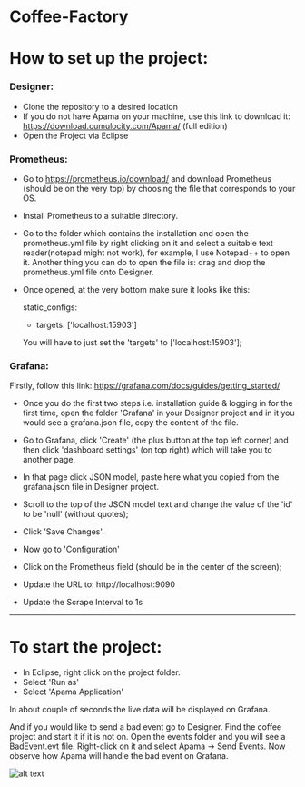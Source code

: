 # Coffee-Factory

# How to set up the project:



###  Designer: 

- Clone the repository to a desired location
- If you do not have Apama on your machine, use this link to download it: 
  https://download.cumulocity.com/Apama/ (full edition)
- Open the Project via Eclipse



### Prometheus:

- Go to https://prometheus.io/download/ and download Prometheus (should be on the very top) by choosing the file that corresponds to your OS.
- Install Prometheus to a suitable directory.
- Go to the folder which contains the installation and open the prometheus.yml file by right clicking on it and select a suitable text reader(notepad might not work), for example, I use Notepad++ to open it. Another thing you can do to open the file is: drag and drop the prometheus.yml file onto Designer.
- Once opened, at the very bottom make sure it looks like this:

    static_configs:
    - targets: ['localhost:15903']

  You will have to just set the 'targets' to ['localhost:15903'];



 
### Grafana:

Firstly, follow this link: https://grafana.com/docs/guides/getting_started/
- Once you do the first two steps i.e. installation guide & logging in for the first time,
open the folder 'Grafana' in your Designer project and in it you would see a grafana.json file, copy the content of the file.
- Go to Grafana, click 'Create' (the plus button at the top left corner) and then click 'dashboard settings' (on top right) which will take you to another page.
- In that page click JSON model, paste here what you copied from the grafana.json file in Designer project.
- Scroll to the top of the JSON model text and change the value of the 'id' to be 'null' (without quotes);
- Click 'Save Changes'.

- Now go to 'Configuration'
- Click on the Prometheus field (should be in the center of the screen);
- Update the URL to: http://localhost:9090
- Update the Scrape Interval to 1s


-   -   -   -   -   -   -   -   -   -   -   -   -   -   -   -   -   -   -   -   -   -   -   -   -


# To start the project:
- In Eclipse, right click on the project folder.
- Select 'Run as'
- Select 'Apama Application'

In about couple of seconds the live data will be displayed on Grafana.

And if you would like to send a bad event go to Designer. Find the coffee project and start it if it is not on. Open the events folder and you will see a BadEvent.evt file. Right-click on it and select Apama -> Send Events. Now observe how Apama will handle the bad event on Grafana.

![alt text](https://github.com/POBnH4/Coffee-Factory/blob/master/BlogFinal.png)





